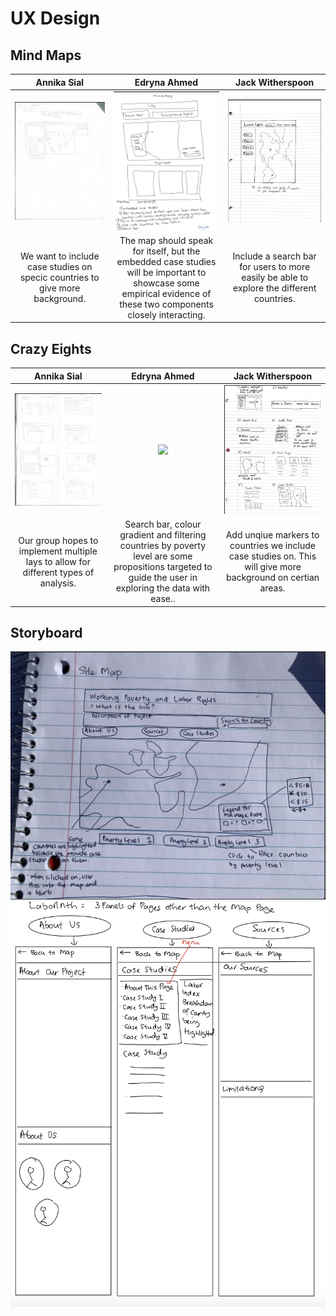 # UX Design

## Mind Maps
| Annika Sial | Edryna Ahmed | Jack Witherspoon | 
|:---:|:---:|:---:|
| ![](annika1.png) | ![](edryna1.png) | ![](jack1.png) | 
| We want to include case studies on specic countries to give more background. | The map should speak for itself, but the embedded case studies will be important to showcase some empirical evidence of these two components closely interacting. |  Include a search bar for users to more easily be able to explore the different countries. |

## Crazy Eights

| Annika Sial | Edryna Ahmed | Jack Witherspoon |
|:---:|:---:|:---:|
| ![](annika2.png) | ![](edryna2.png) | ![](jack2.png) |
| Our group hopes to implement multiple lays to allow for different types of analysis. |Search bar, colour gradient and filtering countries by poverty level are some propositions targeted to guide the user in exploring the data with ease.. | Add unqiue markers to countries we include case studies on. This will give more background on certian areas. | 
## Storyboard

![](storyboard1.png)
![](storyboard2.png)
